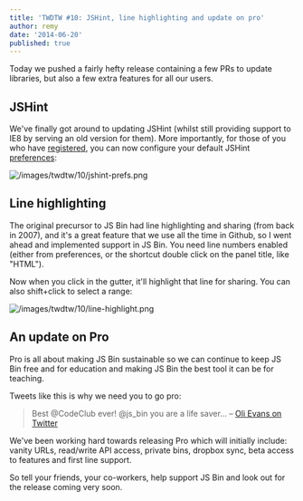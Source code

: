 ```yaml
---
title: 'TWDTW #10: JSHint, line highlighting and update on pro'
author: remy
date: '2014-06-20'
published: true
---
```



Today we pushed a fairly hefty release containing a few PRs to update libraries, but also a few extra features for all our users.

## JSHint

We've finally got around to updating JSHint (whilst still providing support to IE8 by serving an old version for them). More importantly, for those of you who have [registered](http://jsbin.com/register), you can now configure your default JSHint [preferences](http://jsbin.com/account/preferences):

![/images/twdtw/10/jshint-prefs.png](/images/twdtw/10/jshint-prefs.png)

## Line highlighting

The original precursor to JS Bin had line highlighting and sharing (from back in 2007), and it's a great feature that we use all the time in Github, so I went ahead and implemented support in JS Bin. You need line numbers enabled (either from preferences, or the shortcut double click on the panel title, like "HTML").

Now when you click in the gutter, it'll highlight that line for sharing. You can also shift+click to select a range:

![/images/twdtw/10/line-highlight.png](/images/twdtw/10/line-highlight.png)

## An update on Pro

Pro is all about making JS Bin sustainable so we can continue to keep JS Bin free and for education and making JS Bin the best tool it can be for teaching.

Tweets like this is why we need you to go pro:

> Best @CodeClub ever! @js_bin you are a life saver... – [Oli Evans on Twitter](https://twitter.com/olizilla/status/480011434513162240)

We've been working hard towards releasing Pro which will initially include: vanity URLs, read/write API access, private bins, dropbox sync, beta access to features and first line support.

So tell your friends, your co-workers, help support JS Bin and look out for the release coming very soon.